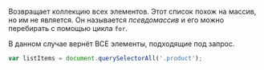 Возвращает коллекцию всех элементов. Этот список похож на массив, но им не является. Он называется _псевдомассив_ и его можно перебирать с помощью цикла `for`.

В данном случае вернёт ВСЕ элементы, подходящие под запрос.
```js
var listItems = document.querySelectorAll('.product');
```

